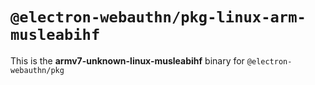# `@electron-webauthn/pkg-linux-arm-musleabihf`

This is the **armv7-unknown-linux-musleabihf** binary for `@electron-webauthn/pkg`
